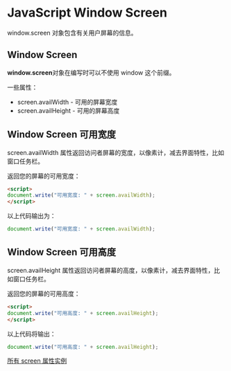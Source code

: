 # JavaScript Window Screen

window.screen 对象包含有关用户屏幕的信息。

## Window Screen

**window.screen**对象在编写时可以不使用 window 这个前缀。

一些属性：

- screen.availWidth - 可用的屏幕宽度
- screen.availHeight - 可用的屏幕高度

## Window Screen 可用宽度

screen.availWidth 属性返回访问者屏幕的宽度，以像素计，减去界面特性，比如窗口任务栏。

<!--sec data-title="实例" data-filename="js_screen_availwidth" ces-->
返回您的屏幕的可用宽度：

```html
<script>
document.write("可用宽度: " + screen.availWidth);
</script>
```

以上代码输出为：

```javascript
document.write("可用宽度: " + screen.availWidth);
```
<!--endsec-->

## Window Screen 可用高度

screen.availHeight 属性返回访问者屏幕的高度，以像素计，减去界面特性，比如窗口任务栏。

<!--sec data-title="实例" data-filename="js_screen_availheight" ces-->
返回您的屏幕的可用高度：

```html
<script>
document.write("可用高度: " + screen.availHeight);
</script>
```

以上代码将输出：

```javascript
document.write("可用高度: " + screen.availHeight);
```
<!--endsec-->

<a target="_blank" href="/run/run.html#filename=tryjs_screen_all">所有 screen 属性实例</a>
